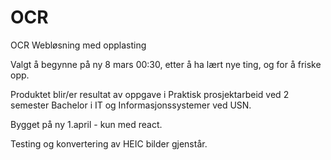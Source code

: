 # OCR
OCR Webløsning med opplasting

Valgt å begynne på ny 8 mars 00:30, etter å ha lært nye ting, og for å friske opp.

Produktet blir/er resultat av oppgave i Praktisk prosjektarbeid ved 2 semester Bachelor i IT og Informasjonssystemer ved USN.

Bygget på ny 1.april - kun med react.

Testing og konvertering av HEIC bilder gjenstår.
